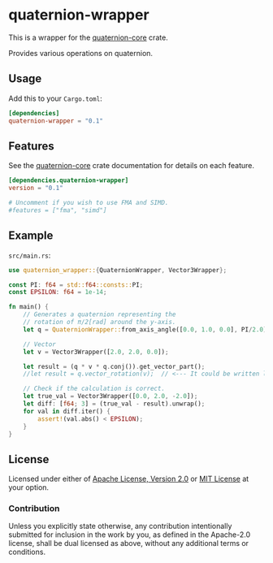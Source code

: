 # quaternion-wrapper

This is a wrapper for the [quaternion-core](https://crates.io/crates/quaternion-core) crate.

Provides various operations on quaternion.

## Usage

Add this to your `Cargo.toml`:

```toml
[dependencies]
quaternion-wrapper = "0.1"
```

## Features

See the [quaternion-core](https://crates.io/crates/quaternion-core) crate documentation for details on each feature.

```toml
[dependencies.quaternion-wrapper]
version = "0.1"

# Uncomment if you wish to use FMA and SIMD.
#features = ["fma", "simd"]
```

## Example

`src/main.rs`:

```rust
use quaternion_wrapper::{QuaternionWrapper, Vector3Wrapper};

const PI: f64 = std::f64::consts::PI;
const EPSILON: f64 = 1e-14;

fn main() {
    // Generates a quaternion representing the
    // rotation of π/2[rad] around the y-axis.
    let q = QuaternionWrapper::from_axis_angle([0.0, 1.0, 0.0], PI/2.0);

    // Vector
    let v = Vector3Wrapper([2.0, 2.0, 0.0]);

    let result = (q * v * q.conj()).get_vector_part();
    //let result = q.vector_rotation(v);  // <--- It could be written like this

    // Check if the calculation is correct.
    let true_val = Vector3Wrapper([0.0, 2.0, -2.0]);
    let diff: [f64; 3] = (true_val - result).unwrap();
    for val in diff.iter() {
        assert!(val.abs() < EPSILON);
    }
}
```
## License

Licensed under either of
[Apache License, Version 2.0](https://www.apache.org/licenses/LICENSE-2.0)
or
[MIT License](https://opensource.org/licenses/MIT)
at your option.

### Contribution

Unless you explicitly state otherwise, any contribution intentionally submitted for inclusion in the work by you, as defined in the Apache-2.0 license, shall be dual licensed as above, without any additional terms or conditions.
